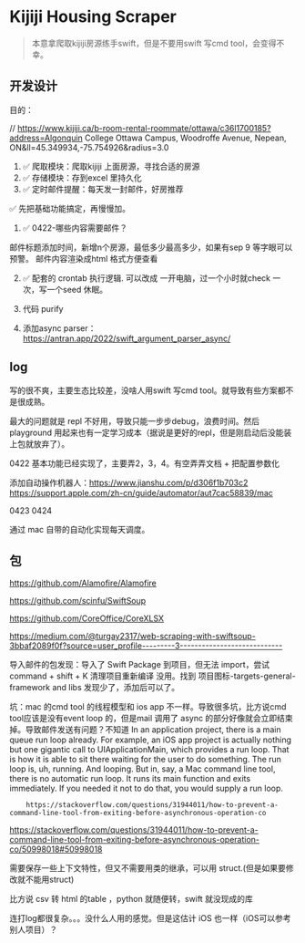 #  Kijiji Housing Scraper

> 本意拿爬取kijiji房源练手swift，但是不要用swift 写cmd tool，会变得不幸。

## 开发设计

目的：

// https://www.kijiji.ca/b-room-rental-roommate/ottawa/c36l1700185?address=Algonquin College Ottawa Campus, Woodroffe Avenue, Nepean, ON&ll=45.349934,-75.754926&radius=3.0

1. ✅ 爬取模块：爬取kijiji 上面房源，寻找合适的房源
2. ✅ 存储模块：存到excel 里持久化
3. ✅ 定时邮件提醒：每天发一封邮件，好房推荐

✅ 先把基础功能搞定，再慢慢加。


1. ✅ 0422-哪些内容需要邮件？

邮件标题添加时间，新增n个房源，最低多少最高多少，如果有sep 9 等字眼可以预警。
邮件内容渲染成html 格式方便查看

2. ✅ 配套的 crontab 执行逻辑. 可以改成 一开电脑，过一个小时就check 一次，写一个seed 休眠。

3. 代码 purify

4. 添加async parser：https://antran.app/2022/swift_argument_parser_async/

## log

写的很不爽，主要生态比较差，没啥人用swift 写cmd tool。就导致有些方案都不是很成熟。

最大的问题就是 repl 不好用，导致只能一步步debug，浪费时间。然后playground 用起来也有一定学习成本（据说是更好的repl，但是刚启动后没能装上包就放弃了）。

0422 基本功能已经实现了，主要弄2，3，4。有空弄弄文档 + 把配置参数化

添加自动操作机器人：https://www.jianshu.com/p/d306f1b703c2 https://support.apple.com/zh-cn/guide/automator/aut7cac58839/mac

0423 0424

通过 mac 自带的自动化实现每天调度。

## 包

https://github.com/Alamofire/Alamofire

https://github.com/scinfu/SwiftSoup

https://github.com/CoreOffice/CoreXLSX

https://medium.com/@turgay2317/web-scraping-with-swiftsoup-3bbaf2089f0f?source=user_profile---------3----------------------------



导入邮件的包发现：导入了 Swift Package 到项目，但无法 import，尝试 command + shift + K 清理项目重新编译 没用。找到 项目图标-targets-general- framework and libs 发现少了，添加后可以了。

坑：mac 的cmd tool 的线程模型和 ios app 不一样。导致很多坑，比方说cmd tool应该是没有event loop 的，但是mail 调用了 async 的部分好像就会立即结束掉。导致邮件发送有问题？不知道
In an application project, there is a main queue run loop already. For example, an iOS app project is actually nothing but one gigantic call to UIApplicationMain, which provides a run loop.
That is how it is able to sit there waiting for the user to do something. The run loop is, uh, running. And looping.
But in, say, a Mac command line tool, there is no automatic run loop. It runs its main function and exits immediately. If you needed it not to do that, you would supply a run loop.

        https://stackoverflow.com/questions/31944011/how-to-prevent-a-command-line-tool-from-exiting-before-asynchronous-operation-co

https://stackoverflow.com/questions/31944011/how-to-prevent-a-command-line-tool-from-exiting-before-asynchronous-operation-co/50998018#50998018

需要保存一些上下文特性，但又不需要用类的继承，可以用 struct.(但是如果要修改就不能用struct)

比方说 csv 转 html 的table ，python 就随便转，swift 就没现成的库

连打log都很复杂。。。没什么人用的感觉。但是这估计 iOS 也一样（iOS可以参考别人项目）？
